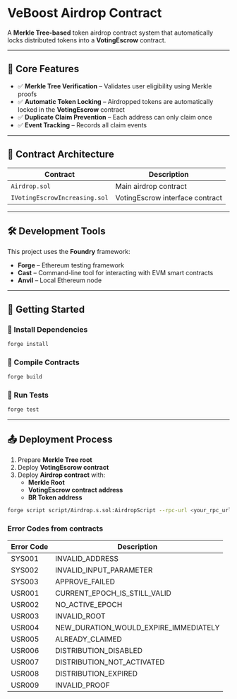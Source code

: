 # **VeBoost Airdrop Contract**

A **Merkle Tree-based** token airdrop contract system that automatically locks distributed tokens into a **VotingEscrow** contract.

---

## **🚀 Core Features**

- ✅ **Merkle Tree Verification** – Validates user eligibility using Merkle proofs  
- ✅ **Automatic Token Locking** – Airdropped tokens are automatically locked in the **VotingEscrow** contract  
- ✅ **Duplicate Claim Prevention** – Each address can only claim once  
- ✅ **Event Tracking** – Records all claim events  

---

## **📜 Contract Architecture**

| Contract                         | Description                                 |
|----------------------------------|---------------------------------------------|
| `Airdrop.sol`                    | Main airdrop contract                      |
| `IVotingEscrowIncreasing.sol`    | VotingEscrow interface contract            |

---

## **🛠 Development Tools**

This project uses the **Foundry** framework:

- **Forge** – Ethereum testing framework  
- **Cast** – Command-line tool for interacting with EVM smart contracts  
- **Anvil** – Local Ethereum node  

---

## **🚀 Getting Started**

### **📌 Install Dependencies**
```sh
forge install
```

### **🔧 Compile Contracts**
```sh
forge build
```

### **🧪 Run Tests**
```sh
forge test
```

---

## **📤 Deployment Process**

1. Prepare **Merkle Tree root**  
2. Deploy **VotingEscrow contract**  
3. Deploy **Airdrop contract** with:
   - **Merkle Root**
   - **VotingEscrow contract address**
   - **BR Token address**

```sh
forge script script/Airdrop.s.sol:AirdropScript --rpc-url <your_rpc_url> --private-key <your_private_key>
```

### Error Codes from contracts

| Error Code | Description |
|------------|-------------|
| SYS001 | INVALID_ADDRESS |
| SYS002 | INVALID_INPUT_PARAMETER |
| SYS003 | APPROVE_FAILED |
| USR001 | CURRENT_EPOCH_IS_STILL_VALID |
| USR002 | NO_ACTIVE_EPOCH |
| USR003 | INVALID_ROOT |
| USR004 | NEW_DURATION_WOULD_EXPIRE_IMMEDIATELY |
| USR005 | ALREADY_CLAIMED |
| USR006 | DISTRIBUTION_DISABLED |
| USR007 | DISTRIBUTION_NOT_ACTIVATED |
| USR008 | DISTRIBUTION_EXPIRED |
| USR009 | INVALID_PROOF |

 